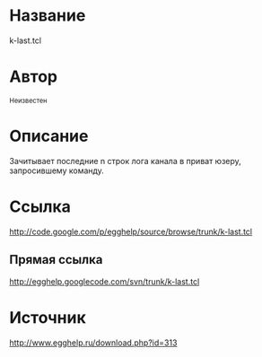 # Название #
k-last.tcl


# Автор #
<sup>Неизвестен</sup>


# Описание #
Зачитывает последние n строк лога канала в приват юзеру, запросившему команду.


# Ссылка #
http://code.google.com/p/egghelp/source/browse/trunk/k-last.tcl

## Прямая ссылка ##
http://egghelp.googlecode.com/svn/trunk/k-last.tcl


# Источник #
http://www.egghelp.ru/download.php?id=313

